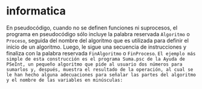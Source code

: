 # informatica
En pseudocódigo, cuando no se definen funciones ni suprocesos, el programa en pseudocódigo sólo incluye la palabra reservada `Algoritmo` o `Proceso`, seguida del nombre del algoritmo que es utilizada para definir el inicio de un algoritmo. Luego, le sigue una secuencia de instrucciones y finaliza con la palabra reservada `FinAlgoritmo` o `FinProceso`.
`El ejemplo más simple de esta construcción es el programa Suma.psc de la Ayuda de PSeInt, un pequeño algoritmo que pide al usuario dos números para sumarlos y, después, muestra el resultado de la operación, al cual se le han hecho alguna adecuaciones para señalar las partes del algoritmo y el nombre de las variables en minúsculas:`
